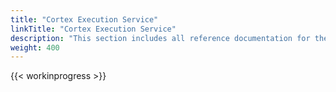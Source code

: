```yaml
---
title: "Cortex Execution Service"
linkTitle: "Cortex Execution Service"
description: "This section includes all reference documentation for the logs generated by the Cortex Execution Service."
weight: 400
---
```


{{< workinprogress >}}
